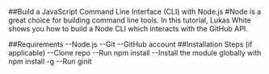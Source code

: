 ##Build a JavaScript Command Line Interface (CLI) with Node.js
#Node is a great choice for building command line tools. In this tutorial, Lukas White shows you how to build a Node CLI which interacts with the GitHub API.



##Requirements
--Node.js
--Git
--GitHub account
##Installation Steps (if applicable)
--Clone repo
--Run npm install
--Install the module globally with npm install -g
--Run ginit <repo-name> <longer repo description>
